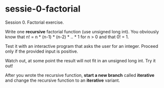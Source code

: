 # sessie-0-factorial
Session 0. Factorial exercise.

Write one **recursive** factorial function (use unsigned long int). You obviously know that n! = n * (n-1) * (n-2) * .. * 1 for n > 0 and that 0! = 1.

Test it with an interactive program that asks the user for an integer. Proceed only if the provided input is positive.

Watch out, at some point the result will not fit in an unsigned long int. Try it out!

After you wrote the recursive function, **start a new branch** called **iterative** and change the recursive function to an **iterative** variant.
